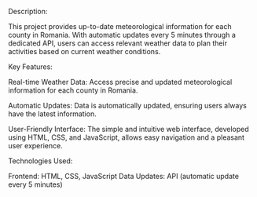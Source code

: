 Description:

This project provides up-to-date meteorological information for each county in Romania. With automatic updates every 5 minutes through a dedicated API, users can access relevant weather data to plan their activities based on current weather conditions.

Key Features:

Real-time Weather Data: Access precise and updated meteorological information for each county in Romania.

Automatic Updates: Data is automatically updated, ensuring users always have the latest information.

User-Friendly Interface: The simple and intuitive web interface, developed using HTML, CSS, and JavaScript, allows easy navigation and a pleasant user experience.

Technologies Used:

Frontend: HTML, CSS, JavaScript
Data Updates: API (automatic update every 5 minutes)
